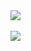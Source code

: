 <a href="https://azuredeploy.net/?repository=https://github.com/GetVirtual/ARM-Templates/MultiRegionHA" target="_blank">
    <img src="http://azuredeploy.net/deploybutton.png"/>
</a>

</br>
</br>  


<a href="https://portal.azure.com/#create/Microsoft.Template/uri/https://github.com/GetVirtual/ARM-Templates/MultiRegionHA" target="_blank">
    <img src="http://azuredeploy.net/deploybutton.png"/>
</a>
